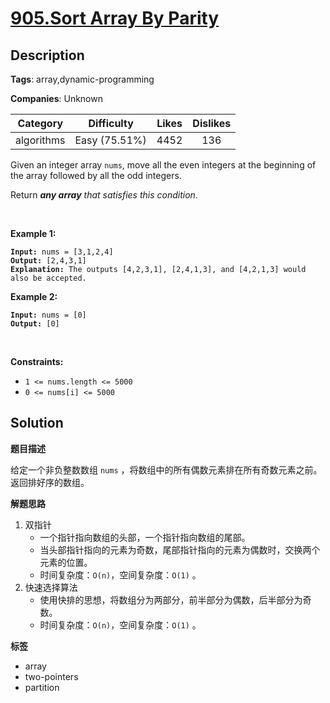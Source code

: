 # [905.Sort Array By Parity](https://leetcode.com/problems/sort-array-by-parity/description/)

## Description

**Tags**: array,dynamic-programming

**Companies**: Unknown

|  Category  |  Difficulty   | Likes | Dislikes |
| :--------: | :-----------: | :---: | :------: |
| algorithms | Easy (75.51%) | 4452  |   136    |

<p>Given an integer array <code>nums</code>, move all the even integers at the beginning of the array followed by all the odd integers.</p>
<p>Return <em><strong>any array</strong> that satisfies this condition</em>.</p>
<p>&nbsp;</p>
<p><strong class="example">Example 1:</strong></p>
<pre><code><strong>Input:</strong> nums = [3,1,2,4]
<strong>Output:</strong> [2,4,3,1]
<strong>Explanation:</strong> The outputs [4,2,3,1], [2,4,1,3], and [4,2,1,3] would also be accepted.</code></pre>
<p><strong class="example">Example 2:</strong></p>
<pre><code><strong>Input:</strong> nums = [0]
<strong>Output:</strong> [0]</code></pre>
<p>&nbsp;</p>
<p><strong>Constraints:</strong></p>
<ul>
  <li><code>1 &lt;= nums.length &lt;= 5000</code></li>
  <li><code>0 &lt;= nums[i] &lt;= 5000</code></li>
</ul>

## Solution

**题目描述**

给定一个非负整数数组 `nums` ，将数组中的所有偶数元素排在所有奇数元素之前。返回排好序的数组。

**解题思路**

1. 双指针
   - 一个指针指向数组的头部，一个指针指向数组的尾部。
   - 当头部指针指向的元素为奇数，尾部指针指向的元素为偶数时，交换两个元素的位置。
   - 时间复杂度：`O(n)`，空间复杂度：`O(1)` 。
2. 快速选择算法
   - 使用快排的思想，将数组分为两部分，前半部分为偶数，后半部分为奇数。
   - 时间复杂度：`O(n)`，空间复杂度：`O(1)` 。

**标签**

- array
- two-pointers
- partition
